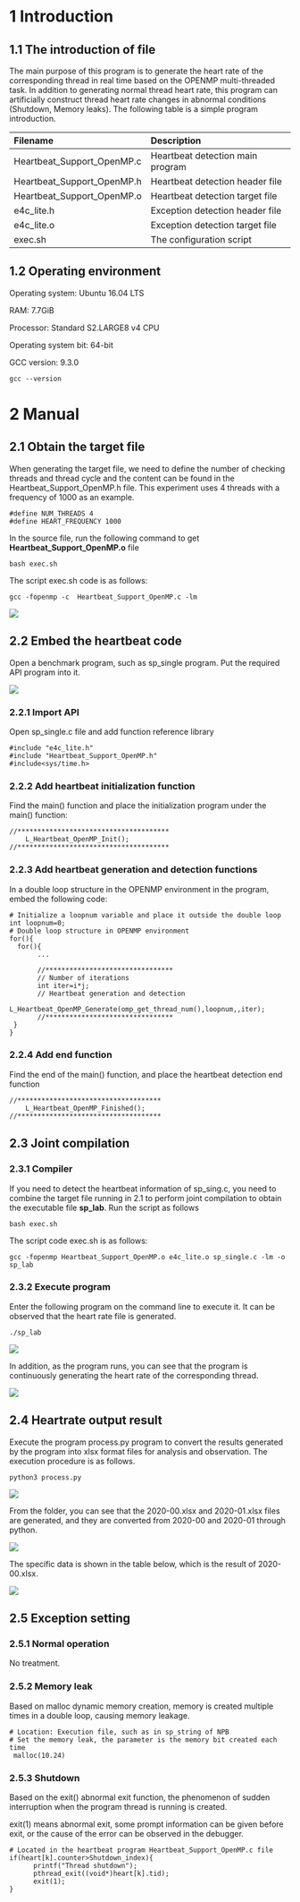 # 1 Introduction
## 1.1 The introduction of file

The main purpose of this program is to generate the heart rate of the corresponding thread in real time based on the OPENMP multi-threaded task. In addition to generating normal thread heart rate, this program can artificially construct thread heart rate changes in abnormal conditions (Shutdown, Memory leaks). The following table is a simple program introduction.

| Filename | Description |
|:----|:----|
| Heartbeat_Support_OpenMP.c   | Heartbeat detection main program |
| Heartbeat_Support_OpenMP.h   | Heartbeat detection header file |
| Heartbeat_Support_OpenMP.o   | Heartbeat detection target file |
| e4c_lite.h   | Exception detection header file |
| e4c_lite.o   | Exception detection target file |
| exec.sh   | The configuration script |



## 1.2 Operating environment

Operating system: Ubuntu 16.04 LTS

RAM: 7.7GiB

Processor: Standard S2.LARGE8 v4 CPU

Operating system bit: 64-bit

GCC version: 9.3.0

```
gcc --version
```



# 2 Manual

## 2.1 Obtain the target file
When generating the target file, we need to define the number of checking threads and thread cycle and the content can be found in the Heartbeat_Support_OpenMP.h file. This experiment uses 4 threads with a frequency of 1000 as an example.

```
#define NUM_THREADS 4
#define HEART_FREQUENCY 1000
```

In the source file, run the following command to get **Heartbeat_Support_OpenMP.o** file

```
bash exec.sh
```
The script exec.sh code is as follows:
```
gcc -fopenmp -c  Heartbeat_Support_OpenMP.c -lm
```
![](./img/1.png)

## 2.2 Embed the heartbeat code
Open a benchmark program, such as sp_single program. Put the required API program into it.

![](./img/2.png)

### 2.2.1 Import API
Open sp_single.c file and add function reference library

```
#include "e4c_lite.h"
#include "Heartbeat_Support_OpenMP.h"
#include<sys/time.h>
```
### 2.2.2 Add heartbeat initialization function
Find the main() function and place the initialization program under the main() function:

```
//**************************************
    L_Heartbeat_OpenMP_Init();             
//**************************************
```
### 2.2.3 Add heartbeat generation and detection functions
In a double loop structure in the OPENMP environment in the program, embed the following code:

```
# Initialize a loopnum variable and place it outside the double loop
int loopnum=0;
# Double loop structure in OPENMP environment
for(){
  for(){
       ...
       
       //********************************
       // Number of iterations
       int iter=i*j;
       // Heartbeat generation and detection
       L_Heartbeat_OpenMP_Generate(omp_get_thread_num(),loopnum,,iter);
       //********************************
 }
}
```
### 2.2.4 Add end function
Find the end of the main() function, and place the heartbeat detection end function

```
//************************************
    L_Heartbeat_OpenMP_Finished();
//************************************
```
## 2.3 Joint compilation
### 2.3.1  Compiler
If you need to detect the heartbeat information of sp_sing.c, you need to combine the target file running in 2.1 to perform joint compilation to obtain the executable file **sp_lab**. Run the script as follows

```
bash exec.sh
```
The script code exec.sh is as follows:
```
gcc -fopenmp Heartbeat_Support_OpenMP.o e4c_lite.o sp_single.c -lm -o sp_lab
```

### 2.3.2 Execute program
Enter the following program on the command line to execute it. It can be observed that the heart rate file is generated.

```
./sp_lab
```
![](./img/3.png)

In addition, as the program runs, you can see that the program is continuously generating the heart rate of the corresponding thread.

![](./img/4_1.png)



## 2.4 Heartrate output result

Execute the program process.py program to convert the results generated by the program into xlsx format files for analysis and observation. The execution procedure is as follows.

```
python3 process.py
```

![](./img/5_1.png)

From the folder, you can see that the 2020-00.xlsx and 2020-01.xlsx files are generated, and they are converted from 2020-00 and 2020-01 through python.

![](./img/5_2.png)

The specific data is shown in the table below, which is the result of 2020-00.xlsx.

![](./img/6.png)



## 2.5 Exception setting

### 2.5.1 Normal operation
No treatment.

###  2.5.2 Memory leak
Based on malloc dynamic memory creation, memory is created multiple times in a double loop, causing memory leakage.

```
# Location: Execution file, such as in sp_string of NPB
# Set the memory leak, the parameter is the memory bit created each time
 malloc(10.24)
```
### 2.5.3 Shutdown
Based on the exit() abnormal exit function, the phenomenon of sudden interruption when the program thread is running is created.

exit(1) means abnormal exit, some prompt information can be given before exit, or the cause of the error can be observed in the debugger.

```
# Located in the heartbeat program Heartbeat_Support_OpenMP.c file
if(heart[k].counter>Shutdown_index){
      printf("Thread shutdown");
      pthread_exit((void*)heart[k].tid);
      exit(1);
}
```




